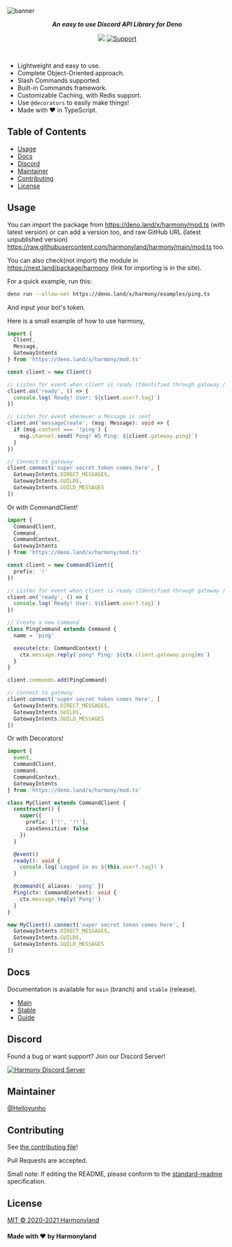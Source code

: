 ![banner](https://cdn.discordapp.com/attachments/783319033730564098/783399012547035176/HarmonyBanner.png)

<p align=center><i><b>An easy to use Discord API Library for Deno</b></i></p>
<p align=center>
<img src="https://img.shields.io/badge/standard--readme-OK-green.svg?style=for-the-badge"/>
<a href=https://discord.gg/harmony>
  <img src="https://img.shields.io/discord/783319033205751809.svg?label=Discord&logo=Discord&colorB=7289da&style=for-the-badge" alt="Support">
 </a>
</p>
<br>

- Lightweight and easy to use.
- Complete Object-Oriented approach.
- Slash Commands supported.
- Built-in Commands framework.
- Customizable Caching, with Redis support.
- Use `@decorators` to easily make things!
- Made with ❤️ in TypeScript.

## Table of Contents

- [Usage](#usage)
- [Docs](#docs)
- [Discord](#discord)
- [Maintainer](#maintainer)
- [Contributing](#contributing)
- [License](#license)

## Usage

You can import the package from https://deno.land/x/harmony/mod.ts (with latest version) or can add a version too, and raw GitHub URL (latest unpublished version) https://raw.githubusercontent.com/harmonyland/harmony/main/mod.ts too.

You can also check(not import) the module in https://nest.land/package/harmony (link for importing is in the site).

For a quick example, run this:

```bash
deno run --allow-net https://deno.land/x/harmony/examples/ping.ts
```

And input your bot's token.

Here is a small example of how to use harmony,

```ts
import {
  Client,
  Message,
  GatewayIntents
} from 'https://deno.land/x/harmony/mod.ts'

const client = new Client()

// Listen for event when client is ready (Identified through gateway / Resumed)
client.on('ready', () => {
  console.log(`Ready! User: ${client.user?.tag}`)
})

// Listen for event whenever a Message is sent
client.on('messageCreate', (msg: Message): void => {
  if (msg.content === '!ping') {
    msg.channel.send(`Pong! WS Ping: ${client.gateway.ping}`)
  }
})

// Connect to gateway
client.connect('super secret token comes here', [
  GatewayIntents.DIRECT_MESSAGES,
  GatewayIntents.GUILDS,
  GatewayIntents.GUILD_MESSAGES
])
```

Or with CommandClient!

```ts
import {
  CommandClient,
  Command,
  CommandContext,
  GatewayIntents
} from 'https://deno.land/x/harmony/mod.ts'

const client = new CommandClient({
  prefix: '!'
})

// Listen for event when client is ready (Identified through gateway / Resumed)
client.on('ready', () => {
  console.log(`Ready! User: ${client.user?.tag}`)
})

// Create a new Command
class PingCommand extends Command {
  name = 'ping'

  execute(ctx: CommandContext) {
    ctx.message.reply(`pong! Ping: ${ctx.client.gateway.ping}ms`)
  }
}

client.commands.add(PingCommand)

// Connect to gateway
client.connect('super secret token comes here', [
  GatewayIntents.DIRECT_MESSAGES,
  GatewayIntents.GUILDS,
  GatewayIntents.GUILD_MESSAGES
])
```

Or with Decorators!

```ts
import {
  event,
  CommandClient,
  command,
  CommandContext,
  GatewayIntents
} from 'https://deno.land/x/harmony/mod.ts'

class MyClient extends CommandClient {
  constructor() {
    super({
      prefix: ['!', '!!'],
      caseSensitive: false
    })
  }

  @event()
  ready(): void {
    console.log(`Logged in as ${this.user?.tag}!`)
  }

  @command({ aliases: 'pong' })
  Ping(ctx: CommandContext): void {
    ctx.message.reply('Pong!')
  }
}

new MyClient().connect('super secret token comes here', [
  GatewayIntents.DIRECT_MESSAGES,
  GatewayIntents.GUILDS,
  GatewayIntents.GUILD_MESSAGES
])
```

## Docs

Documentation is available for `main` (branch) and `stable` (release).

- [Main](https://doc.deno.land/https/raw.githubusercontent.com/harmonyland/harmony/main/mod.ts)
- [Stable](https://doc.deno.land/https/deno.land/x/harmony/mod.ts)
- [Guide](https://harmony.mod.land)

## Discord

Found a bug or want support? Join our Discord Server!

[![Harmony Discord Server](https://discord.com/api/guilds/783319033205751809/widget.png?style=banner1)](https://discord.gg/harmony)

## Maintainer

[@Helloyunho](https://github.com/Helloyunho)

## Contributing

See [the contributing file](CONTRIBUTING.md)!

Pull Requests are accepted.

Small note: If editing the README, please conform to the [standard-readme](https://github.com/RichardLitt/standard-readme) specification.

## License

[MIT © 2020-2021 Harmonyland](LICENSE)

#### Made with ❤ by Harmonyland
